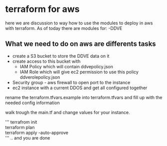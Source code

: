 # terraform for aws
here we are discussion to way how to use the modules to deploy in aws with terraform.
As of today there are modules for:
-DDVE

## What we need to do on aws are differents tasks     
* create a S3 bucket to store the DDVE data on it  
* create access to this bucket with  
  * IAM Policy which will contain ddvepolicy.json  
  * IAM Role which will give ec2 permission to use this policy ddverolepolicy.json  
* Security group - aws firewall to open port to the instance  
* ec2 instance with a current DDOS and get all configured together  

rename the terraform.tfvars.example into terraform.tfvars and fill up with the needed config information

walk trough the main.tf and change values for your instance.

'''
terrafrom init  
terraform plan  
terraform apply -auto-approve  
'''
.. and you are done
